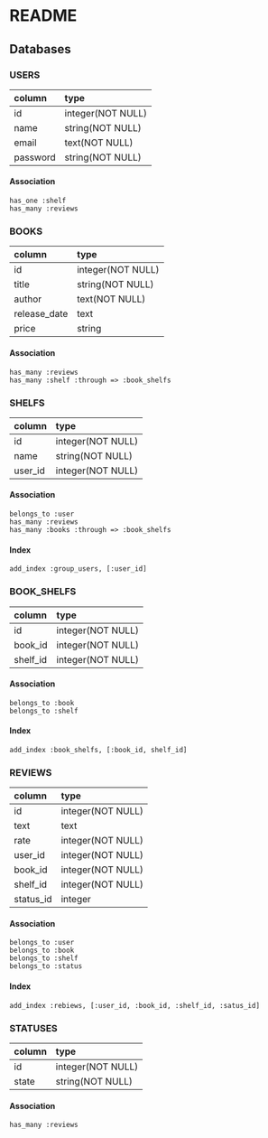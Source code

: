 # README
  ## Databases

  ### USERS

| column   | type             |
|:---------|:-----------------|
| id       |integer(NOT NULL) |
| name     |string(NOT NULL)  |
| email    |text(NOT NULL)    |
| password |string(NOT NULL)  |

  #### Association
    has_one :shelf
    has_many :reviews


  ### BOOKS

| column       | type             |
|:-------------|:-----------------|
| id           |integer(NOT NULL) |
| title        |string(NOT NULL)  |
| author       |text(NOT NULL)    |
| release_date |text              |
| price        |string            |

  #### Association
    has_many :reviews
    has_many :shelf :through => :book_shelfs


  ### SHELFS

| column   | type             |
|:---------|:-----------------|
| id       |integer(NOT NULL) |
| name     |string(NOT NULL)  |
| user_id  |integer(NOT NULL) |

  #### Association
    belongs_to :user
    has_many :reviews
    has_many :books :through => :book_shelfs

  #### Index
    add_index :group_users, [:user_id]


  ### BOOK_SHELFS

| column   | type              |
|:---------|:------------------|
| id       | integer(NOT NULL) |
| book_id  | integer(NOT NULL) |
| shelf_id | integer(NOT NULL) |

  #### Association
    belongs_to :book
    belongs_to :shelf

  #### Index
    add_index :book_shelfs, [:book_id, shelf_id]


  ### REVIEWS

| column    | type              |
|:----------|:------------------|
| id        | integer(NOT NULL) |
| text      | text              |
| rate      | integer(NOT NULL) |
| user_id   | integer(NOT NULL) |
| book_id   | integer(NOT NULL) |
| shelf_id  | integer(NOT NULL) |
| status_id | integer           |

  #### Association
    belongs_to :user
    belongs_to :book
    belongs_to :shelf
    belongs_to :status

  #### Index
    add_index :rebiews, [:user_id, :book_id, :shelf_id, :satus_id]


  ### STATUSES

| column    | type              |
|:----------|:------------------|
| id        | integer(NOT NULL) |
| state     | string(NOT NULL)  |

  #### Association
    has_many :reviews
